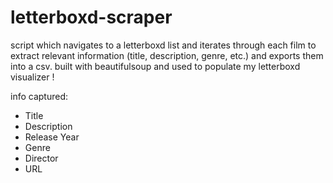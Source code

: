 # letterboxd-scraper

script which navigates to a letterboxd list and iterates through each film to extract relevant information (title, description, genre, etc.) and exports them into a csv. built with beautifulsoup and used to populate my letterboxd visualizer !


info captured:
- Title
- Description
- Release Year
- Genre
- Director
- URL


